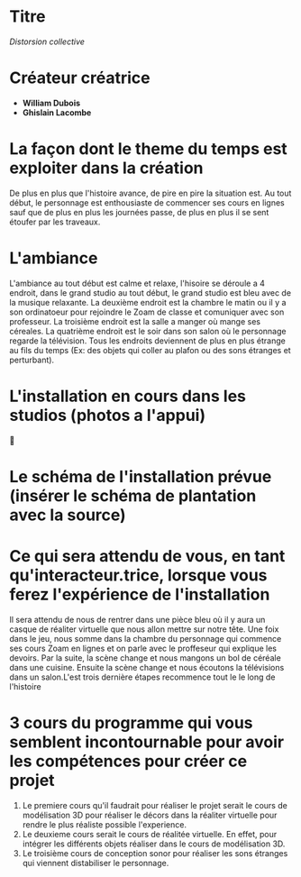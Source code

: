 # Titre
*Distorsion collective*
# Créateur créatrice
- **William Dubois**
- **Ghislain Lacombe**
# La façon dont le theme du temps est exploiter dans la création
De plus en plus que l'histoire avance, de pire en pire la situation est. Au tout début, le personnage est enthousiaste de commencer ses cours en lignes sauf que de plus en plus les journées passe, de plus en plus il se sent étoufer par les traveaux.
# L'ambiance
L'ambiance au tout début est calme et relaxe, l'hisoire se déroule a 4 endroit, dans le grand studio au tout début, le grand studio est bleu avec de la musique relaxante. La deuxième endroit est la chambre le matin ou il y a son ordinatoeur pour rejoindre le Zoam de classe et comuniquer avec son professeur. La troisième endroit est la salle a manger où mange ses céreales. La quatrième endroit est le soir dans son salon où le personnage regarde la télévision. Tous les endroits deviennent de plus en plus étrange au fils du temps (Ex: des objets qui coller au plafon ou des sons étranges et perturbant).
# L'installation en cours dans les studios (photos a l'appui)
🔳
# Le schéma de l'installation prévue (insérer le schéma de plantation avec la source)
# Ce qui sera attendu de vous, en tant qu'interacteur.trice, lorsque vous ferez l'expérience de l'installation
Il sera attendu de nous de rentrer dans une pièce bleu où il y aura un casque de réaliter virtuelle que nous allon mettre sur notre tête. Une foix dans le jeu, nous somme dans la chambre du personnage qui commence ses cours Zoam en lignes et on parle avec le proffeseur qui explique les devoirs. Par la suite, la scène change et nous mangons un bol de céréale dans une cuisine. Ensuite la scène change et nous écoutons la télévisions dans un salon.L'est trois dernière étapes recommence tout le le long de l'histoire

# 3 cours du programme qui vous semblent incontournable pour avoir les compétences pour créer ce projet
1. Le premiere cours qu'il faudrait pour réaliser le projet serait le cours de modélisation 3D pour réaliser le décors dans la réaliter virtuelle pour rendre le plus réaliste possible l'experience.
2. Le deuxieme cours serait le cours de réalitée virtuelle. En effet, pour intégrer les différents objets réaliser dans le cours de modélisation 3D.
3. Le troisième cours de conception sonor pour réaliser les sons étranges qui viennent distabiliser le personnage.


